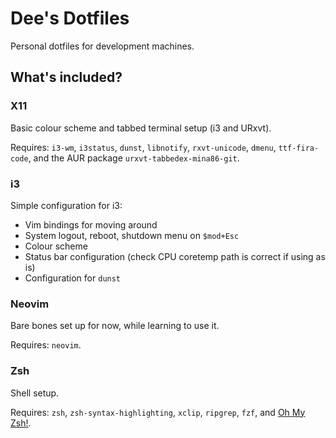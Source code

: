 # Dee's Dotfiles

Personal dotfiles for development machines.

## What's included?

### X11

Basic colour scheme and tabbed terminal setup (i3 and URxvt).

Requires: `i3-wm`, `i3status`, `dunst`, `libnotify`, `rxvt-unicode`, `dmenu`, `ttf-fira-code`, and the AUR package `urxvt-tabbedex-mina86-git`.

### i3

Simple configuration for i3:

- Vim bindings for moving around
- System logout, reboot, shutdown menu on `$mod+Esc`
- Colour scheme
- Status bar configuration (check CPU coretemp path is correct if using as is)
- Configuration for `dunst`

### Neovim

Bare bones set up for now, while learning to use it.

Requires: `neovim`.

### Zsh

Shell setup.

Requires: `zsh`, `zsh-syntax-highlighting`, `xclip`, `ripgrep`, `fzf`, and [Oh My Zsh!](https://ohmyz.sh). 
